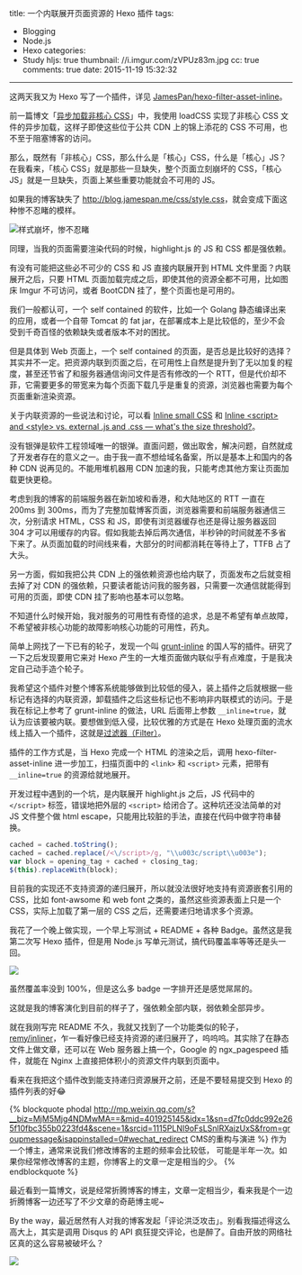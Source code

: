 title: 一个内联展开页面资源的 Hexo 插件
tags:
  - Blogging
  - Node.js
  - Hexo
categories:
  - Study
hljs: true
thumbnail: //i.imgur.com/zVPUz83m.jpg
cc: true
comments: true
date: 2015-11-19 15:32:32
---

这两天我又为 Hexo 写了一个插件，详见 [JamesPan/hexo-filter-asset-inline][4]。

前一篇博文「[异步加载非核心 CSS][1]」中，我使用 loadCSS 实现了非核心 CSS 文件的异步加载，这样子即使这些位于公共 CDN 上的锦上添花的 CSS 不可用，也不至于阻塞博客的访问。

那么，既然有「非核心」CSS，那么什么是「核心」CSS，什么是「核心」JS？在我看来，「核心 CSS」就是那些一旦缺失，整个页面立刻崩坏的 CSS，「核心 JS」就是一旦缺失，页面上某些重要功能就会不可用的 JS。

<!-- more -->

如果我的博客缺失了 <http://blog.jamespan.me/css/style.css>，就会变成下面这种惨不忍睹的模样。

![样式崩坏，惨不忍睹](//i.imgur.com/PMojwhI.png)

同理，当我的页面需要渲染代码的时候，highlight.js 的 JS 和 CSS 都是强依赖。

有没有可能把这些必不可少的 CSS 和 JS 直接内联展开到 HTML 文件里面？内联展开之后，只要 HTML 页面加载完成之后，即使其他的资源全都不可用，比如图床 Imgur 不可访问，或者 BootCDN 挂了，整个页面也是可用的。

我们一般都认可，一个 self contained 的软件，比如一个 Golang 静态编译出来的应用，或者一个自带 Tomcat 的 fat jar，在部署成本上是比较低的，至少不会受到千奇百怪的依赖缺失或者版本不对的困扰。

但是具体到 Web 页面上，一个 self contained 的页面，是否总是比较好的选择？其实并不一定。把资源内联到页面之后，在可用性上自然是提升到了无以加复的程度，甚至还节省了和服务器通信询问文件是否有修改的一个 RTT，但是代价却不菲，它需要更多的带宽来为每个页面下载几乎是重复的资源，浏览器也需要为每个页面重新渲染资源。

关于内联资源的一些说法和讨论，可以看 [Inline small CSS][2] 和 [Inline \<script\> and \<style\> vs. external .js and .css — what's the size threshold?][3]。

没有银弹是软件工程领域唯一的银弹。直面问题，做出取舍，解决问题，自然就成了开发者存在的意义之一。由于我一直不想给域名备案，所以是基本上和国内的各种 CDN 说再见的。不能用堆机器用 CDN 加速的我，只能考虑其他方案让页面加载更快更稳。

考虑到我的博客的前端服务器在新加坡和香港，和大陆地区的 RTT 一直在 200ms 到 300ms，而为了完整加载博客页面，浏览器需要和前端服务器通信三次，分别请求 HTML，CSS 和 JS，即使有浏览器缓存也还是得让服务器返回 304 才可以用缓存的内容。假如我能去掉后两次通信，半秒钟的时间就差不多省下来了。从页面加载的时间线来看，大部分的时间都消耗在等待上了，TTFB 占了大头。

另一方面，假如我把公共 CDN 上的强依赖资源也给内联了，页面发布之后就变相去掉了对 CDN 的强依赖，只要读者能访问我的服务器，只需要一次通信就能得到可用的页面，即使 CDN 挂了影响也基本可以忽略。

不知道什么时候开始，我对服务的可用性有奇怪的追求，总是不希望有单点故障，不希望被非核心功能的故障影响核心功能的可用性，药丸。

简单上网找了一下已有的轮子，发现一个叫 [grunt-inline][5] 的国人写的插件。研究了一下之后发现要用它来对 Hexo 产生的一大堆页面做内联似乎有点难度，于是我决定自己动手造个轮子。

我希望这个插件对整个博客系统能够做到比较低的侵入，装上插件之后就根据一些标记有选择的内联资源，卸载插件之后这些标记也不影响非内联模式的访问。于是我在标记上参考了 grunt-inline 的做法，URL 后面带上参数 `__inline=true`，就认为应该要被内联。要想做到低入侵，比较优雅的方式是在 Hexo 处理页面的流水线上插入一个插件，这就是[过滤器（Filter）][6]。

插件的工作方式是，当 Hexo 完成一个 HTML 的渲染之后，调用 hexo-filter-asset-inline 进一步加工，扫描页面中的 `<link>` 和 `<script>` 元素，把带有 `__inline=true` 的资源给就地展开。

开发过程中遇到的一个坑，是内联展开 highlight.js 之后，JS 代码中的 `</script>` 标签，错误地把外层的 `<script>` 给闭合了。这种坑还没法简单的对 JS 文件整个做 html escape，只能用比较脏的手法，直接在代码中做字符串替换。

```js
cached = cached.toString();
cached = cached.replace(/<\/script>/g, "\\u003c/script\\u003e");
var block = opening_tag + cached + closing_tag;
$(this).replaceWith(block);
```

目前我的实现还不支持资源的递归展开，所以就没法很好地支持有资源嵌套引用的 CSS，比如 font-awsome 和 web font 之类的，虽然这些资源表面上只是一个 CSS，实际上加载了第一层的 CSS 之后，还需要递归地请求多个资源。

我花了一个晚上做实现，一个早上写测试 + README + 各种 Badge。虽然这是我第二次写 Hexo 插件，但是用 Node.js 写单元测试，搞代码覆盖率等等还是头一回。

![](//i.imgur.com/zAMr7sH.png)

虽然覆盖率没到 100%，但是这么多 badge 一字排开还是感觉屌屌的。

这就是我的博客演化到目前的样子了，强依赖全部内联，弱依赖全部异步。

就在我刚写完 README 不久，我就又找到了一个功能类似的轮子，[remy/inliner][7]，乍一看好像已经支持资源的递归展开了，呜呜呜。其实除了在静态文件上做文章，还可以在 Web 服务器上搞一个，Google 的 ngx_pagespeed 插件，就能在 Nginx 上直接把体积小的资源文件内联到页面中。

看来在我把这个插件改到能支持递归资源展开之前，还是不要轻易提交到 Hexo 的插件列表的好😂


{% blockquote phodal http://mp.weixin.qq.com/s?__biz=MjM5Mjg4NDMwMA==&mid=401925145&idx=1&sn=d7fc0ddc992e265f10fbc355b0223fd4&scene=1&srcid=1115PLNI9oFsLSnlRXajzUxS&from=groupmessage&isappinstalled=0#wechat_redirect CMS的重构与演进 %}
作为一个博主，通常来说我们修改博客的主题的频率会比较低， 可能是半年一次。如果你经常修改博客的主题，你博客上的文章一定是相当的少。
{% endblockquote %}

最近看到一篇博文，说是经常折腾博客的博主，文章一定相当少，看来我是个一边折腾博客一边还写了不少文章的奇葩博主呢~

By the way，最近居然有人对我的博客发起「评论洪泛攻击」。别看我描述得这么高大上，其实是调用 Disqus 的 API 疯狂提交评论，也是醉了。自由开放的网络社区真的这么容易被破坏么？

![](//i.imgur.com/DLNXoMt.png)

[1]: /2015/11/17/load-css-asynchronously/
[2]: https://varvy.com/pagespeed/inline-small-css.html
[3]: https://mathiasbynens.be/notes/inline-vs-separate-file
[4]: https://github.com/JamesPan/hexo-filter-asset-inline
[5]: https://github.com/chyingp/grunt-inline
[6]: https://hexo.io/zh-cn/api/filter.html
[7]: https://github.com/remy/inliner

